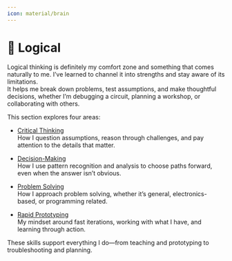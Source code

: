```yaml
---
icon: material/brain
---
```


# 🧠 Logical

Logical thinking is definitely my comfort zone and something that comes naturally to me. I’ve learned to channel it into strengths and stay aware of its limitations.  
It helps me break down problems, test assumptions, and make thoughtful decisions, whether I’m debugging a circuit, planning a workshop, or collaborating with others. 
 
This section explores four areas:


- [Critical Thinking](/How_I_Work/logical/critical_thinking/)  
  How I question assumptions, reason through challenges, and pay attention to the details that matter.

- [Decision-Making](/How_I_Work/logical/decision_making/)  
  How I use pattern recognition and analysis to choose paths forward, even when the answer isn’t obvious.

- [Problem Solving](/How_I_Work/logical/problemsolving/)  
  How I approach problem solving, whether it’s general, electronics-based, or programming related.

- [Rapid Prototyping](/How_I_Work/logical/rapid_prototyping/)  
  My mindset around fast iterations, working with what I have, and learning through action.

These skills support everything I do—from teaching and prototyping to troubleshooting and planning.
